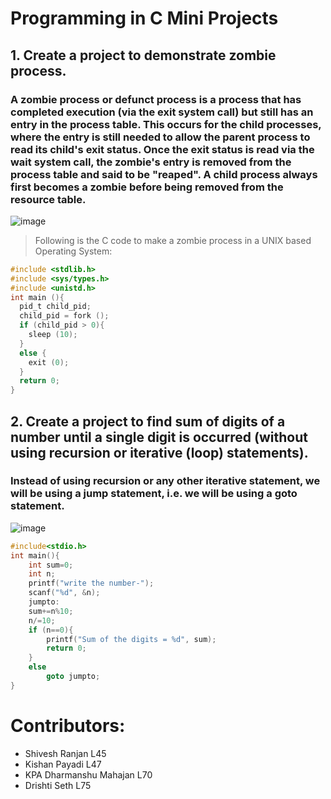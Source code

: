 # Programming in C Mini Projects
## 1. Create a project to demonstrate zombie process.
### A zombie process or defunct process is a process that has completed execution (via the exit system call) but still has an entry in the process table. This occurs for the child processes, where the entry is still needed to allow the parent process to read its child's exit status. Once the exit status is read via the wait system call, the zombie's entry is removed from the process table and said to be "reaped". A child process always first becomes a zombie before being removed from the resource table.
![image](https://user-images.githubusercontent.com/86239697/153705648-c30fb89f-d219-44ee-ab2b-4f1f77412b28.png)
> Following is the C code to make a zombie process in a UNIX based Operating System:
```c
#include <stdlib.h>
#include <sys/types.h>
#include <unistd.h>
int main (){
  pid_t child_pid;
  child_pid = fork ();
  if (child_pid > 0){
    sleep (10);
  }
  else {
    exit (0);
  }
  return 0;
}
```
## 2. Create a project to find sum of digits of a number until a single digit is occurred (without using recursion or iterative (loop) statements).
### Instead of using recursion or any other iterative statement, we will be using a jump statement, i.e. we will be using a goto statement.

![image](https://user-images.githubusercontent.com/86239697/153741579-9e28db86-3a4c-4d16-96d8-039e20ea9b0e.jpeg)

```cpp
#include<stdio.h>
int main(){
    int sum=0;
    int n;
    printf("write the number-");
    scanf("%d", &n);
    jumpto:
    sum+=n%10;
    n/=10;
    if (n==0){
        printf("Sum of the digits = %d", sum);
        return 0;
    }
    else
        goto jumpto;
}
```
# Contributors:
- Shivesh Ranjan L45
- Kishan Payadi L47
- KPA Dharmanshu Mahajan L70
- Drishti Seth L75
